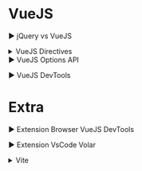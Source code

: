 # VueJS

▶ jQuery vs VueJS

<details>
<summary> VueJS Directives </summary>
<pre>
  - v-text
  - v-html
  - v-if
  - v-model
  - v-for
  - v-bind
  - v-on
    - click 
    - click.prevent
    - submit.prevent 
    - etc.
</pre>
</details>
▶ VueJS Options API

▶ VueJS DevTools

# Extra

▶ Extension Browser VueJS DevTools

▶ Extension VsCode Volar

<details>
<summary> Vite </summary>
<pre>
  - run app
  - build app for deploy
</pre>
</details>
